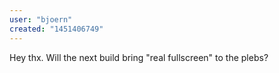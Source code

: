 ```yaml
---
user: "bjoern"
created: "1451406749"
---
```


Hey thx. Will the next build bring "real fullscreen" to the plebs? 
